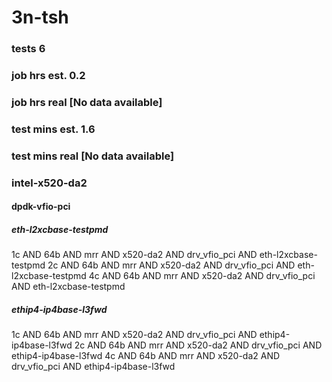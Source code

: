 # 3n-tsh
### tests 6
### job hrs est. 0.2
### job hrs real [No data available]
### test mins est. 1.6
### test mins real [No data available]
### intel-x520-da2
#### dpdk-vfio-pci
##### eth-l2xcbase-testpmd
1c AND 64b AND mrr AND x520-da2 AND drv_vfio_pci AND eth-l2xcbase-testpmd
2c AND 64b AND mrr AND x520-da2 AND drv_vfio_pci AND eth-l2xcbase-testpmd
4c AND 64b AND mrr AND x520-da2 AND drv_vfio_pci AND eth-l2xcbase-testpmd
##### ethip4-ip4base-l3fwd
1c AND 64b AND mrr AND x520-da2 AND drv_vfio_pci AND ethip4-ip4base-l3fwd
2c AND 64b AND mrr AND x520-da2 AND drv_vfio_pci AND ethip4-ip4base-l3fwd
4c AND 64b AND mrr AND x520-da2 AND drv_vfio_pci AND ethip4-ip4base-l3fwd
